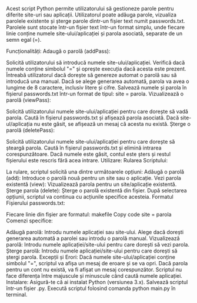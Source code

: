 Acest script Python permite utilizatorului să gestioneze parole pentru diferite site-uri sau aplicații. Utilizatorul poate adăuga parole, vizualiza parolele existente și șterge parole dintr-un fișier text numit passwords.txt. Parolele sunt stocate într-un fișier text într-un format simplu, unde fiecare linie conține numele site-ului/aplicației și parola asociată, separate de un semn egal (=).

Funcționalități:
Adaugă o parolă (addPass):

Solicită utilizatorului să introducă numele site-ului/aplicației.
Verifică dacă numele conține simbolul "=" și oprește execuția dacă acesta este prezent.
Întreabă utilizatorul dacă dorește să genereze automat o parolă sau să introducă una manual.
Dacă se alege generarea automată, parola va avea o lungime de 8 caractere, inclusiv litere și cifre.
Salvează numele și parola în fișierul passwords.txt într-un format de tipul: site = parola.
Vizualizează o parolă (viewPass):

Solicită utilizatorului numele site-ului/aplicației pentru care dorește să vadă parola.
Caută în fișierul passwords.txt și afișează parola asociată.
Dacă site-ul/aplicația nu este găsit, se afișează un mesaj că acesta nu există.
Șterge o parolă (deletePass):

Solicită utilizatorului numele site-ului/aplicației pentru care dorește să șteargă parola.
Caută în fișierul passwords.txt și elimină intrarea corespunzătoare.
Dacă numele este găsit, contul este șters și restul fișierului este rescris fără acea intrare.
Utilizare:
Rularea Scriptului:

La rulare, scriptul solicită una dintre următoarele opțiuni:
Adăugă o parolă (add): Introduce o parolă nouă pentru un site sau o aplicație.
Vezi parola existentă (view): Vizualizează parola pentru un site/aplicație existentă.
Șterge parola (delete): Șterge o parolă existentă din fișier.
După selectarea opțiunii, scriptul va continua cu acțiunile specifice acesteia.
Formatul Fișierului passwords.txt:

Fiecare linie din fișier are formatul:
makefile
Copy code
site = parola
Comenzi specifice:

Adăugă parolă:
Introdu numele aplicației sau site-ului.
Alege dacă dorești generarea automată a parolei sau introdu o parolă manual.
Vizualizează parolă: Introdu numele aplicației/site-ului pentru care dorești să vezi parola.
Șterge parolă: Introdu numele aplicației/site-ului pentru care dorești să ștergi parola.
Excepții și Erori:
Dacă numele site-ului/aplicației conține simbolul "=", scriptul va afișa un mesaj de eroare și se va opri.
Dacă parola pentru un cont nu există, va fi afișat un mesaj corespunzător.
Scriptul nu face diferența între majuscule și minuscule când caută numele aplicației.
Instalare:
Asigură-te că ai instalat Python (versiunea 3.x).
Salvează scriptul într-un fișier .py.
Execută scriptul folosind comanda python main.py în terminal.
